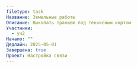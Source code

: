 ```yaml
---
filetype: task
Название: Земельные работы
Описание: Выкопать траншею под теннисным кортом
Участники:
  - уч2
Начало: ""
Дедлайн: 2025-05-01
Завершена: true
Проект: Настройка связи
---
```

